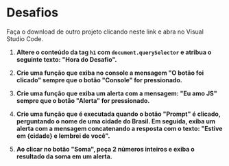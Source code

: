 
# Desafios

Faça o download de outro projeto clicando neste link e abra no Visual Studio Code.

1. **Altere o conteúdo da tag `h1` com `document.querySelector` e atribua o seguinte texto: "Hora do Desafio".**

2. **Crie uma função que exiba no console a mensagem "O botão foi clicado" sempre que o botão "Console" for pressionado.**

3. **Crie uma função que exiba um alerta com a mensagem: "Eu amo JS" sempre que o botão "Alerta" for pressionado.**

4. **Crie uma função que é executada quando o botão "Prompt" é clicado, perguntando o nome de uma cidade do Brasil. Em seguida, exiba um alerta com a mensagem concatenando a resposta com o texto: "Estive em {cidade} e lembrei de você".**

5. **Ao clicar no botão "Soma", peça 2 números inteiros e exiba o resultado da soma em um alerta.**
